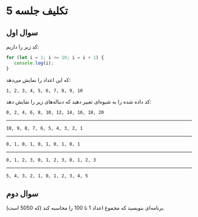 # تکلیف جلسه 5

## سوال اول

کد زیر را داریم:

```js
for (let i = 1; i <= 10; i = i + 1) {
   console.log(i);
}
```

که این اعداد را نمایش می‌دهد:

`1, 2, 3, 4, 5, 6, 7, 8, 9, 10`

کد داده شده را به شیوه‌ای تغییر دهید که دنباله‌های زیر را نمایش دهد:

`0, 2, 4, 6, 8, 10, 12, 14, 16, 18, 20`

---
`10, 9, 8, 7, 6, 5, 4, 3, 2, 1`

---
`0, 1, 0, 1, 0, 1, 0, 1, 0, 1`

---
`0, 1, 2, 3, 0, 1, 2, 3, 0, 1, 2, 3`

---
`5, 4, 3, 2, 1, 0, 1, 2, 3, 4, 5`


## سوال دوم

برنامه‌ای بنویسید که مجموع اعداد 1 تا 100 را محاسبه کند (که 5050 است).